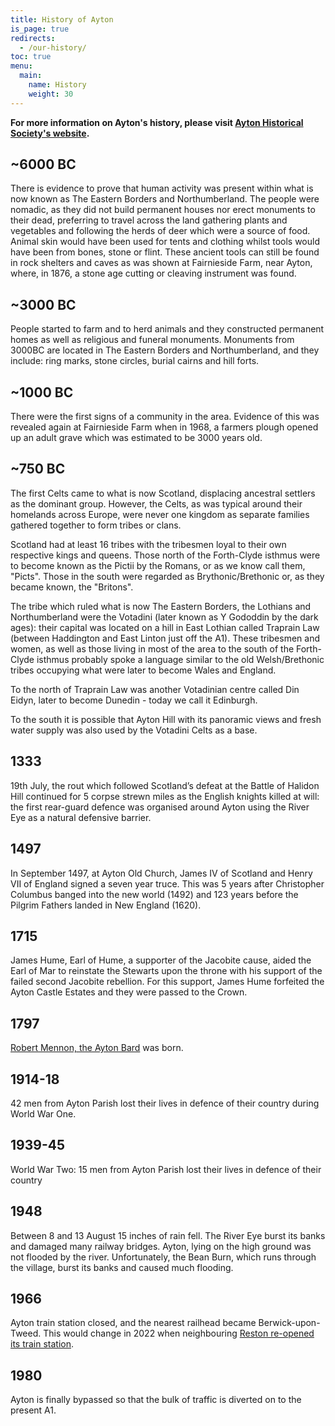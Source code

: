 ```yaml
---
title: History of Ayton
is_page: true
redirects:
  - /our-history/
toc: true
menu:
  main:
    name: History
    weight: 30
---
```



**For more information on Ayton's history, please visit [Ayton Historical Society's website](https://www.aytonhistory.com/).**

## ~6000 BC

There is evidence to prove that human activity was present within what is now known as The Eastern Borders and Northumberland. The people were nomadic, as they did not build permanent houses nor erect monuments to their dead, preferring to travel across the land gathering plants and vegetables and following the herds of deer which were a source of food. Animal skin would have been used for tents and clothing whilst tools would have been from bones, stone or flint. These ancient tools can still be found in rock shelters and caves as was shown at Fairnieside Farm, near Ayton, where, in 1876, a stone age cutting or cleaving instrument was found.

## ~3000 BC

People started to farm and to herd animals and they constructed permanent homes as well as religious and funeral monuments. Monuments from 3000BC are located in The Eastern Borders and Northumberland, and they include: ring marks, stone circles, burial cairns and hill forts.

## ~1000 BC

There were the first signs of a community in the area. Evidence of this was revealed again at Fairnieside Farm when in 1968, a farmers plough opened up an adult grave which was estimated to be 3000 years old.

## ~750 BC

The first Celts came to what is now Scotland, displacing ancestral settlers as the dominant group.
However, the Celts, as was typical around their homelands across Europe, were never one kingdom as separate families gathered together to form tribes or clans. 

Scotland had at least 16 tribes with the tribesmen loyal to their own respective kings and queens. Those north of the Forth-Clyde isthmus were to become known as the Pictii by the Romans, or as we know call them, "Picts".  Those in the south were regarded as Brythonic/Brethonic or, as they became known, the "Britons". 

The tribe which ruled what is now The Eastern Borders, the Lothians and Northumberland were the Votadini (later known as Y Gododdin by the dark ages): their capital was located on a hill in East Lothian called Traprain Law (between Haddington and East Linton just off the A1). These tribesmen and women, as well as those living in most of the area to the south of the Forth-Clyde isthmus probably spoke a language similar to the old Welsh/Brethonic tribes occupying what were later to become Wales and England.

To the north of Traprain Law was another Votadinian centre called Din Eidyn, later to become Dunedin - today we call it Edinburgh.

To the south it is possible that Ayton Hill with its panoramic views and fresh water supply was also used by the Votadini Celts as a base.

## 1333

19th July, the rout which followed Scotland’s defeat at the Battle of Halidon Hill continued for 5 corpse strewn miles as the English knights killed at will: the first rear-guard defence was organised around Ayton using the River Eye as a natural defensive barrier.

## 1497

In September 1497, at Ayton Old Church, James IV of Scotland and Henry VII of England signed a seven year truce. This was 5 years after Christopher Columbus banged into the new world (1492) and 123 years before the Pilgrim Fathers landed in New England (1620).

## 1715

James Hume, Earl of Hume, a supporter of the Jacobite cause, aided the Earl of Mar to reinstate the Stewarts upon the throne with his support of the failed second Jacobite rebellion. For this support, James Hume forfeited the Ayton Castle Estates and they were passed to the Crown.

## 1797

[Robert Mennon, the Ayton Bard](/robert-mennon) was born.

## 1914-18

42 men from Ayton Parish lost their lives in defence of their country during World War One.

## 1939-45

World War Two: 15 men from Ayton Parish lost their lives in defence of their country

## 1948
Between 8 and 13 August 15 inches of rain fell. The River Eye burst its banks and damaged many railway bridges. Ayton, lying on the high ground was not flooded by the river. Unfortunately, the Bean Burn, which runs through the village, burst its banks and caused much flooding.

## 1966

Ayton train station closed, and the nearest railhead became Berwick-upon-Tweed. This would change in 2022 when neighbouring [Reston re-opened its train station](https://en.wikipedia.org/wiki/Reston_railway_station).

## 1980

Ayton is finally bypassed so that the bulk of traffic is diverted on to the present A1.
